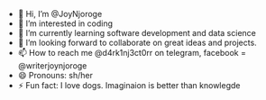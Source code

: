 - 👋 Hi, I’m @JoyNjoroge
- 👀 I’m interested in coding
- 🌱 I’m currently learning software development and data science
- 💞️ I’m looking forward to collaborate on great ideas and projects.
- 📫 How to reach me @d4rk1nj3ct0rr on telegram, facebook = @writerjoynjoroge 
- 😄 Pronouns: sh/her
- ⚡ Fun fact: I love dogs. Imaginaion is better than knowlegde

<!---
JoyNjoroge/JoyNjoroge is a ✨ special ✨ repository because its `README.md` (this file) appears on your GitHub profile.
You can click the Preview link to take a look at your changes.
--->
